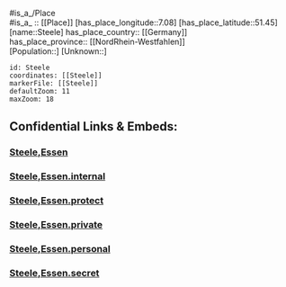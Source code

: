 ﻿---
location: [51.45,7.08] 
mapzoom: [7,12] 
mapmarker: city 
type: City
tags:
- geo/City


SpocWebEntityId: 34540
isDeleted: false
confidential: public

---
#is_a_/Place  
#is_a_ :: [[Place]] 
[has_place_longitude::7.08] 
[has_place_latitude::51.45] 
[name::Steele] 
has_place_country:: [[Germany]]  
has_place_province:: [[NordRhein-Westfahlen]]  
[Population::] 
[Unknown::] 


```leaflet
id: Steele
coordinates: [[Steele]] 
markerFile: [[Steele]] 
defaultZoom: 11 
maxZoom: 18
```


## Confidential Links & Embeds: 

### [Steele,Essen](/_public/Earth/Continent/Europe/Europe~Central/Germany/Germany~West/Nord_Rhein-Westfalen/counties~NW/Essen,Ruhr/Steele,Essen.md) 

### [Steele,Essen.internal](/_internal/Earth/Continent/Europe/Europe~Central/Germany/Germany~West/Nord_Rhein-Westfalen/counties~NW/Essen,Ruhr/Steele,Essen.internal.md) 

### [Steele,Essen.protect](/_protect/Earth/Continent/Europe/Europe~Central/Germany/Germany~West/Nord_Rhein-Westfalen/counties~NW/Essen,Ruhr/Steele,Essen.protect.md) 

### [Steele,Essen.private](/_private/Earth/Continent/Europe/Europe~Central/Germany/Germany~West/Nord_Rhein-Westfalen/counties~NW/Essen,Ruhr/Steele,Essen.private.md) 

### [Steele,Essen.personal](/_personal/Earth/Continent/Europe/Europe~Central/Germany/Germany~West/Nord_Rhein-Westfalen/counties~NW/Essen,Ruhr/Steele,Essen.personal.md) 

### [Steele,Essen.secret](/_secret/Earth/Continent/Europe/Europe~Central/Germany/Germany~West/Nord_Rhein-Westfalen/counties~NW/Essen,Ruhr/Steele,Essen.secret.md) 
